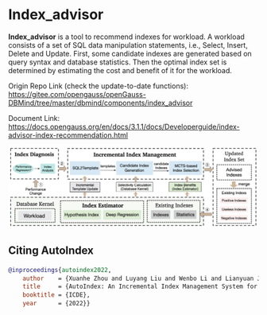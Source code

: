 # Index_advisor
**Index_advisor** is a tool to recommend indexes for workload. A workload consists
of a set of SQL data manipulation statements, i.e., Select, Insert, Delete and Update.
First, some candidate indexes are generated based on query syntax and database
statistics. Then the optimal index set is determined by estimating the cost and
benefit of it for the workload.


Origin Repo Link (check the update-to-date functions): https://gitee.com/opengauss/openGauss-DBMind/tree/master/dbmind/components/index_advisor 

Document Link: https://docs.opengauss.org/en/docs/3.1.1/docs/Developerguide/index-advisor-index-recommendation.html


![alt text](./figures/arch.jpg?raw=true)

## Citing AutoIndex

```bibTeX
@inproceedings{autoindex2022,
	author    = {Xuanhe Zhou and Luyang Liu and Wenbo Li and Lianyuan Jin and Shifu Li and Tianqing Wang and Jianhua Feng},
	title     = {AutoIndex: An Incremental Index Management System for Dynamic Workloads},
	booktitle = {ICDE},
	year      = {2022}}
```
